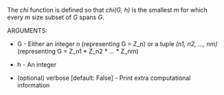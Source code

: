 The _chi_ function is defined so that _chi(G, h)_ is the smallest _m_ for which every _m_ size subset of _G_ spans _G_.

ARGUMENTS:

* G - Either an integer _n_ (representing G = Z\_n) or a tuple _(n1, n2, ..., nm)_ (representing G = Z\_n1 * Z\_n2 * ... * Z\_nm)

* h - An integer

* (optional) verbose \[default: False\] - Print extra computational information
